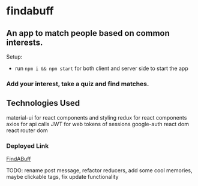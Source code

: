 # findabuff

## An app to match people based on common interests.

Setup:
- run ```npm i && npm start``` for both client and server side to start the app

### Add your interest, take a quiz and find matches.

## Technologies Used
material-ui for react components and styling
redux for react components
axios for api calls
JWT for web tokens of sessions
google-auth 
react dom
react router dom


### Deployed Link
[FindABuff](https://fortega328-findabuff.zeet.app/posts)

TODO: rename post message, refactor reducers, add some cool memories, maybe clickable tags, fix update functionality